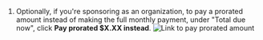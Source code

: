 1. Optionally, if you're sponsoring as an organization, to pay a prorated amount instead of making the full monthly payment, under "Total due now", click **Pay prorated $X.XX instead**.
   ![Link to pay prorated amount](/assets/images/help/sponsors/pay-prorated-amount-link.png)

